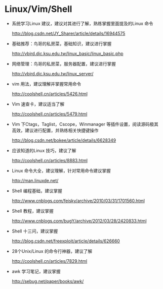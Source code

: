 # Linux/Vim/Shell #


- 系统学习Linux 建议，建议对其进行了解，熟练掌握里面提及的Linux 命令

	http://blog.csdn.net/JY_Sharer/article/details/16944575

- 基础推荐：鸟哥的私房菜，基础知识，建议进行掌握
	
	http://vbird.dic.ksu.edu.tw/linux_basic/linux_basic.php

- 网络管理：鸟哥的私房菜，服务器配置，建议进行掌握
	
	http://vbird.dic.ksu.edu.tw/linux_server/

- vim 用法，建议理解并掌握常用命令
	
	http://coolshell.cn/articles/5426.html

- Vim 速查卡，建议适当了解

	http://coolshell.cn/articles/5479.html

- Vim 下Ctags，Taglist，Cscope，Winmanager 等插件设置，阅读源码极其高效，建议进行配置，并熟练相关快捷键操作

	http://blog.csdn.net/bokee/article/details/6628349

- 应该知道的Linux 技巧，建议了解

	http://coolshell.cn/articles/8883.html

- Linux 命令大全，建议理解，针对常用命令建议掌握
	
	http://man.linuxde.net/

- Shell 编程基础，建议掌握

	http://www.cnblogs.com/feisky/archive/2010/03/31/1701560.html

- Shell 教程，建议掌握

	http://www.cnblogs.com/bugY/archive/2012/03/28/2420833.html

- Shell 十三问，建议掌握

	http://blog.csdn.net/freexploit/article/details/626660

- 28个Unix/Linux 的命令行神器，建议了解

	http://coolshell.cn/articles/7829.html

- awk 学习笔记，建议掌握

	http://sebug.net/paper/books/awk/

